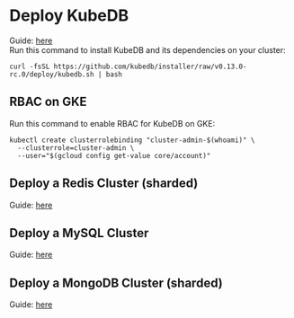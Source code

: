 # Deploy KubeDB

Guide: [here](https://kubedb.com/docs/v0.13.0-rc.0/setup/install/)  <br>
Run this command to install KubeDB and its dependencies on your cluster:

```
curl -fsSL https://github.com/kubedb/installer/raw/v0.13.0-rc.0/deploy/kubedb.sh | bash
```

## RBAC on GKE

Run this command to enable RBAC for KubeDB on GKE:
```
kubectl create clusterrolebinding "cluster-admin-$(whoami)" \
  --clusterrole=cluster-admin \
  --user="$(gcloud config get-value core/account)"
```

## Deploy a Redis Cluster (sharded)

Guide: [here](https://kubedb.com/docs/v0.13.0-rc.0/guides/redis/clustering/redis-cluster/)

## Deploy a MySQL Cluster

Guide: [here](https://kubedb.com/docs/v0.13.0-rc.0/guides/mysql/clustering/group_replication_single_primary/)

## Deploy a MongoDB Cluster (sharded)

Guide: [here](https://kubedb.com/docs/v0.13.0-rc.0/guides/mongodb/clustering/sharding/)
